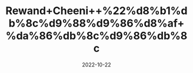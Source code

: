 ---
title: 'Rewand+Cheeni++%22%d8%b1%db%8c%d9%88%d9%86%d8%af+%da%86%db%8c%d9%86%db%8c'
date: '2022-10-22' 
metatag: '' 
inventory: '0' 
draft: false 
# meta description 
shortDescripton: '+Indian+Rhubarb+%22+Revand+Chini+is+highly+recommended+for+treating+digestive+problems+like+constipation%2c+indigestion%2c+and+flatulence.+Potent+laxative%2cand+purgative+traits+of+this+formulation+aid+in+regularizing+bowel+movements+and+treating+constipation'
description: 'Herbs+%d8%ac%da%91%db%8c+%d8%a8%d9%88%d9%b9%db%8c'
longdescription: ''
featured: True
# product Price
price: '70.0'
# Product Short Description
shortDescription: '+Indian+Rhubarb+%22+Revand+Chini+is+highly+recommended+for+treating+digestive+problems+like+constipation%2c+indigestion%2c+and+flatulence.+Potent+laxative%2cand+purgative+traits+of+this+formulation+aid+in+regularizing+bowel+movements+and+treating+constipation'
productID: '64313471-0F29-ED11-9968-005056B3A416'
type: 'products'
category: 'Herbs+%d8%ac%da%91%db%8c+%d8%a8%d9%88%d9%b9%db%8c' 
thumnailproduct: 'https://eraconnect.blob.core.windows.net/product-images/aminsaddiquidawakhana/64313471-0F29-ED11-9968-005056B3A416.webp' 
images:
  - image: 'https://eraconnect.blob.core.windows.net/product-images/aminsaddiquidawakhana/64313471-0F29-ED11-9968-005056B3A416.webp'  
Variants:
---
